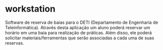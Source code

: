 # workstation


Software de reserva de baias para o DETI (Departamento de Engenharia de Teleinformática). Através desta aplicação um aluno poderá reservar um horário em uma baia para realização de práticas. Além disso, ele poderá solicitar materiais/ferramentas que serão associadas a cada uma de suas reservas.
